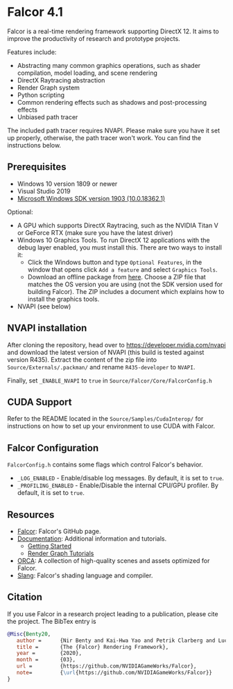 # Falcor 4.1

Falcor is a real-time rendering framework supporting DirectX 12. It aims to improve the productivity of research and prototype projects.

Features include:

- Abstracting many common graphics operations, such as shader compilation, model loading, and scene rendering
- DirectX Raytracing abstraction
- Render Graph system
- Python scripting
- Common rendering effects such as shadows and post-processing effects
- Unbiased path tracer

The included path tracer requires NVAPI. Please make sure you have it set up properly, otherwise, the path tracer won't work. You can find the instructions below.

## Prerequisites

- Windows 10 version 1809 or newer
- Visual Studio 2019
- [Microsoft Windows SDK version 1903 (10.0.18362.1)](https://developer.microsoft.com/en-us/windows/downloads/sdk-archive)

Optional:

- A GPU which supports DirectX Raytracing, such as the NVIDIA Titan V or GeForce RTX (make sure you have the latest driver)
- Windows 10 Graphics Tools. To run DirectX 12 applications with the debug layer enabled, you must install this. There are two ways to install it:
  - Click the Windows button and type `Optional Features`, in the window that opens click `Add a feature` and select `Graphics Tools`.
  - Download an offline package from [here](https://docs.microsoft.com/en-us/windows-hardware/test/hlk/windows-hardware-lab-kit#supplemental-content-for-graphics-media-and-mean-time-between-failures-mtbf-tests). Choose a ZIP file that matches the OS version you are using (not the SDK version used for building Falcor). The ZIP includes a document which explains how to install the graphics tools.
- NVAPI (see below)

## NVAPI installation

After cloning the repository, head over to https://developer.nvidia.com/nvapi and download the latest version of NVAPI (this build is tested against version R435).
Extract the content of the zip file into `Source/Externals/.packman/` and rename `R435-developer` to `NVAPI`.

Finally, set `_ENABLE_NVAPI` to `true` in `Source/Falcor/Core/FalcorConfig.h`

## CUDA Support

Refer to the README located in the `Source/Samples/CudaInterop/` for instructions on how to set up your environment to use CUDA with Falcor.

## Falcor Configuration

`FalcorConfig.h` contains some flags which control Falcor's behavior.

- `_LOG_ENABLED` - Enable/disable log messages. By default, it is set to `true`.
- `_PROFILING_ENABLED` - Enable/Disable the internal CPU/GPU profiler. By default, it is set to `true`.

## Resources

- [Falcor](https://github.com/NVIDIAGameWorks/Falcor): Falcor's GitHub page.
- [Documentation](./Docs/index.md): Additional information and tutorials.
  - [Getting Started](./Docs/Usage/Getting-Started.md)
  - [Render Graph Tutorials](./Docs/Tutorials/index.md)
- [ORCA](https://developer.nvidia.com/orca): A collection of high-quality scenes and assets optimized for Falcor.
- [Slang](https://github.com/shader-slang/slang): Falcor's shading language and compiler.

## Citation

If you use Falcor in a research project leading to a publication, please cite the project.
The BibTex entry is

```bibtex
@Misc{Benty20,
   author =      {Nir Benty and Kai-Hwa Yao and Petrik Clarberg and Lucy Chen and Simon Kallweit and Tim Foley and Matthew Oakes and Conor Lavelle and Chris Wyman},
   title =       {The {Falcor} Rendering Framework},
   year =        {2020},
   month =       {03},
   url =         {https://github.com/NVIDIAGameWorks/Falcor},
   note=         {\url{https://github.com/NVIDIAGameWorks/Falcor}}
}
```
